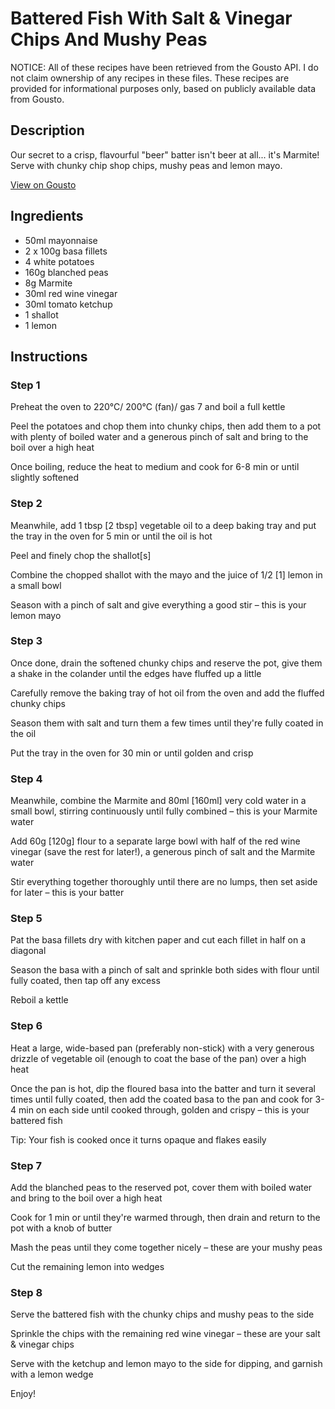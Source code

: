 # Battered Fish With Salt & Vinegar Chips And Mushy Peas

NOTICE: All of these recipes have been retrieved from the Gousto API. I do not claim ownership of any recipes in these files. These recipes are provided for informational purposes only, based on publicly available data from Gousto.

## Description

Our secret to a crisp, flavourful "beer" batter isn't beer at all... it's Marmite! Serve with chunky chip shop chips, mushy peas and lemon mayo. 

[View on Gousto](https://www.gousto.co.uk/recipes/cookbook/battered-fish-salt-vinegar-chips-mushy-peas)

## Ingredients

- 50ml mayonnaise 
- 2 x 100g basa fillets
- 4 white potatoes
- 160g blanched peas
- 8g Marmite 
- 30ml red wine vinegar 
- 30ml tomato ketchup 
- 1 shallot
- 1 lemon

## Instructions


### Step 1

Preheat the oven to 220°C/ 200°C (fan)/ gas 7 and boil a full kettle

Peel the potatoes and chop them into chunky chips, then add them to a pot with plenty of boiled water and a generous pinch of salt and bring to the boil over a high heat

Once boiling, reduce the heat to medium and cook for 6-8 min or until slightly softened


### Step 2

Meanwhile, add 1 tbsp<span class="text-danger"> [2 tbsp]</span> vegetable oil to a deep baking tray and put the tray in the oven for 5 min or until the oil is hot

Peel and finely chop the shallot<span class="text-danger">[s]</span>

Combine the chopped shallot with the mayo and the juice of 1/2<span class="text-danger"> [1]</span> lemon in a small bowl

Season with a pinch of salt and give everything a good stir – this is your lemon mayo


### Step 3

Once done, drain the softened chunky chips and reserve the pot, give them a shake in the colander until the edges have fluffed up a little

Carefully remove the baking tray of hot oil from the oven and add the fluffed chunky chips

Season them with salt and turn them a few times until they're fully coated in the oil

Put the tray in the oven for 30 min or until golden and crisp


### Step 4

Meanwhile, combine the Marmite and 80ml<span class="text-danger"> [160ml] </span>very cold water in a small bowl, stirring continuously until fully combined – this is your Marmite water

Add 60g <span class="text-danger">[120g] </span>flour to a separate large bowl with half of the red wine vinegar (save the rest for later!), a generous pinch of salt and the Marmite water

Stir everything together thoroughly until there are no lumps, then set aside for later – this is your batter


### Step 5

Pat the basa fillets dry with kitchen paper and cut each fillet in half on a diagonal

Season the basa with a pinch of salt and sprinkle both sides with flour until fully coated, then tap off any excess

Reboil a kettle


### Step 6

Heat a large, wide-based pan (preferably non-stick) with a very generous drizzle of vegetable oil (enough to coat the base of the pan) over a high heat

Once the pan is hot, dip the floured basa into the batter and turn it several times until fully coated, then add the coated basa to the pan and cook for 3-4 min on each side until cooked through, golden and crispy – this is your battered fish

Tip: Your fish is cooked once it turns opaque and flakes easily


### Step 7

Add the blanched peas to the reserved pot, cover them with boiled water and bring to the boil over a high heat

Cook for 1 min or until they're warmed through, then drain and return to the pot with a knob of butter

Mash the peas until they come together nicely – these are your mushy peas

Cut the remaining lemon into wedges

### Step 8

Serve the battered fish with the chunky chips and mushy peas to the side

Sprinkle the chips with the remaining red wine vinegar – these are your salt & vinegar chips

Serve with the ketchup and lemon mayo to the side for dipping, and garnish with a lemon wedge

Enjoy!

